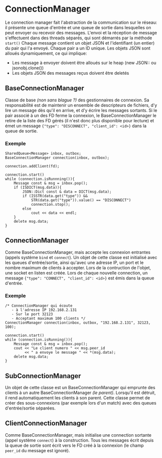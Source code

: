 # ConnectionManager

Le connection manager fait l'abstraction de la communication sur le réseau: il présente une queue d'entrée et une queue de sortie dans lesquelles on peut envoyer ou recevoir des messages. L'envoi et la réception de message s'effectuent dans des threads séparés, qui sont démarrés par la méthode `start()` Chaque message contient un objet JSON et l'identifiant (un entier) du pair qui l'a envoyé. Chaque pair a un ID unique. Les objets JSON sont alloués dynamiquement, ce qui implique:

* Les message à envoyer doivent être alloués sur le heap (new JSON::<Type> ou jsonobj.clone())
* Les objets JSON des messages reçus doivent être deletés

## BaseConnectionManager

Classe de base *(non sans blague ?)* des gestionnaires de connexion. Sa responsabilité est de maintenir un ensemble de descripteurs de fichiers, d'y lire un message dès qu'il en arrive, et d'y écrire les messages sortants. Si le pair associé à un des FD ferme la connexion, le BaseConnectionManager le retire de la liste des FD gérés (il n'est donc plus disponible pour lecture) et émet un message `{"type": "DISCONNECT", "client_id": <id>}` dans la queue de sortie. 

### Exemple

	SharedQueue<Message> inbox, outbox;
	BaseConnectionManager connection(inbox, outbox);

	connection.addClient(fd);

	connection.start()
	while (connection.isRunnning()){
		Message const & msg = inbox.pop();
		if (ISDICT(msg.data)){
			JSON::Dict const & data = DICT(msg.data);
			if (ISSTR(data.get("type")) && 
			    STR(data.get("type")).value() == "DISCONNECT")
				connection.stop();
			else
				cout << data << endl;
		}
		delete msg.data;
	}

## ConnectionManager

Comme BaseConnectionManager, mais accepte les connexion entrantes (appels système `bind` et `connect`). Un objet de cette classe est initialisé avec les queues d'entrée/sortie, ainsi qu'avec une adresse IP, un port et le nombre maximum de clients à accepter. Lors de la contruction de l'objet, une socket en listen est créée. Lors de chaque nouvelle connection, un message `{"type": "CONNECT", "client_id": <id>}` est émis dans la queue d'entrée.

### Exemple
	
	/* ConnectionManager qui écoute
	   - à l'adresse IP 192.168.2.131
	   - Sur le port 32123 
	   - Acceptant maximum 100 clients */
	ConnectionManager connection(inbox, outbox, "192.168.2.131", 32123, 100);

	connection.start()
	while (connection.isRunning()){
		Message const & msg = inbox.pop();
		cout << "Le client numero " << msg.peer_id 
		     << " a envoye le message " << *(msg.data);
		delete msg.data;
	}


## SubConnectionManager

Un objet de cette classe est un BaseConnectionManager qui emprunte des clients à un autre BaseConnectionManager *(le parent)*. Lorsqu'il est détruit, il rend automatiquement les clients à son parent. Cette classe permet de créer des sous-connexions (par exemple lors d'un match) avec des queues  d'entrée/sortie séparées.

## ClientConnectionManager

Comme BaseConnectionManager, mais initialise une connection sortante (appel système `connect`) à la construction. Tous les messages écrit depuis la queue de sortie sont écrit vers le FD créé à la connexion (le champ `peer_id` du message est ignoré).

